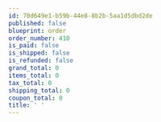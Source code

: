 ```yaml
---
id: 70d649e1-b59b-44e8-8b2b-5aa1d5dbd2de
published: false
blueprint: order
order_number: 410
is_paid: false
is_shipped: false
is_refunded: false
grand_total: 0
items_total: 0
tax_total: 0
shipping_total: 0
coupon_total: 0
title: ' '
---
```

